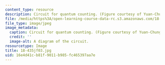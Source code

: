 ```yaml
---
content_type: resource
description: Circuit for quantum counting. (Figure courtesy of Yuan-Chung Cheng.)
file: /media/https%3A/open-learning-course-data-rc.s3.amazonaws.com/18-435j-quantum-computation-fall-2003/16e4d41cb81f9011b985fc465397aa7e_18-435jf03.jpg
file_type: image/jpeg
image_metadata:
  caption: Circuit for quantum counting. (Figure courtesy of Yuan-Chung Cheng.)
  credit: ''
  image-alt: A diagram of the circuit.
resourcetype: Image
title: 18-435jf03.jpg
uid: 16e4d41c-b81f-9011-b985-fc465397aa7e
---
```

